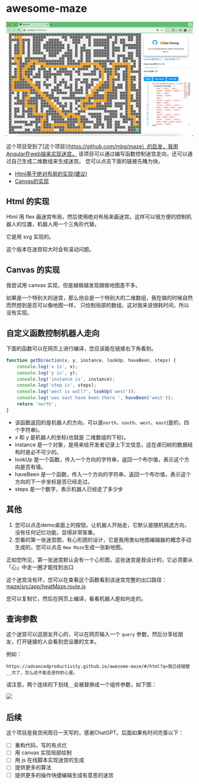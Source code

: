 # awesome-maze

<img src="./docs/images/img.png">

这个项目受到了[这个项目](https://github.com/mbg/maze）的启发，我用Angular在web端来实现迷宫。
该项目可以通过编写函数控制迷宫走向，还可以通过自己生成二维数组来生成迷宫。
您可以点击下面的链接先睹为快。

- [Html基于绝对布局的实现(建议)](https://advancedproductivity.github.io/awesome-maze/#/html)
- [Canvas的实现](https://advancedproductivity.github.io/awesome-maze/#/canvas)

## Html 的实现
 Html 用 flex 画迷宫布局，然后使用绝对布局来画迷宫。这样可以很方便的控制机器人的位置，机器人用一个三角形代替。
 
它是用 svg 实现的。

这个版本在迷宫较大时会有滚动问题。

## Canvas 的实现

我尝试用 canvas 实现，但是越做越发现跟做地图差不多。

如果是一个特别大的迷宫，那么他会是一个特别大的二维数组，我在做的时候自然而然想到是否可以像地图一样，
只绘制局部的数组，这对我来说很耗时间，所以没有实现。

## 自定义函数控制机器人走向

下面的函数可以在网页上进行编译，您应该能在链接右下角看到。

```js
function getDirection(x, y, instance, lookUp, haveBeen, steps) {
    console.log('x is', x);
    console.log('y is', y);
    console.log('instance is', instance);
    console.log('step is', steps);
    console.log('west is wall?', lookUp('west'));
    console.log('was east have been there ', haveBeen('west'));
    return 'north';
}
```

- 该函数返回的是机器人的方向，可以是`north`、`south`、`west`、`east`(是的，四个字符串)。
- x 和 y 是机器人的坐标(也就是 二维数组的下标)。
- instance 是一个对象，是用来给开发者记录上下文信息，这在递归树的数据结构时是必不可少的。
- lookUp 是一个函数，传入一个方向的字符串，返回一个布尔值，表示这个方向是否有墙。
- haveBeen 是一个函数，传入一个方向的字符串，返回一个布尔值，表示这个方向的下一步坐标是否已经走过。
- steps 是一个数字，表示机器人已经走了多少步

## 其他
1. 您可以点击demo桌面上的按钮，让机器人开始走，它默认是随机挑选方向，没有任何记忆功能，显得非常笨重。
2. 您看的第一张迷宫图，有心形团的设计，它是我用类似地图编辑器的概念手动生成的，您可以点击 `New Maze`生成一张新地图。


正如您所见，第一张迷宫默认会有一个心形图，这张迷宫是我设计的，它必须要从「心」中走一圈才能找到出口

这个迷宫没有环，您可以在查看这个函数看到该迷宫完整的出口路径：[maze/src/app/heatMaze.route.js](https://github.com/AdvancedProductivity/maze-training-ground/blob/d4684524ca0cf4a7d16f9d5d703f96d33b09457a/maze/src/app/heatMaze.route.js)

您可以复制它，然后在网页上编译，看看机器人是如何走的。

## 查询参数

这个迷宫可以逗朋友开心的，可以在网页输入一个 `query` 参数，然后分享给朋友，打开链接的人会看到您设置的文本。

例如：
```HTTP
https://advancedproductivity.github.io/awesome-maze/#/html?q=我已经碰壁__次了，怎么还不能走进你的心里。
```

请注意，两个连续的下划线`__`会被替换成一个组件参数，如下图：


<img src="./docs/images/img_1.png.png">


## 后续

这个项目是我空闲周日一天写的，感谢ChatGPT。后面如果有时间完善以下：

- [ ] 重构代码，写的有点烂
- [ ] 用 canvas 实现局部绘制
- [ ] 用 js 在线脚本实现迷宫的生成
- [ ] 提供更多的算法
- [ ] 提供更多的操作快捷编辑生成有意思的迷宫
